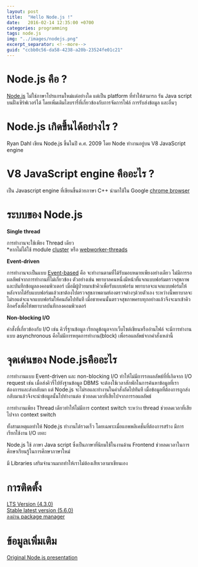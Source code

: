 ```yaml
---
layout: post
title:  "Hello Node.js !"
date:   2016-02-14 12:35:00 +0700
categories: programming
tags: node.js
img: "../images/nodejs.png"
excerpt_separator: <!--more-->
guid: "ccbb0c56-da58-4238-a20b-23524fe01c21"
---
```

Node.js คือ ?
============

[Node.js][node.js] ไม่ใช่ภาษาโปรแกรมใหม่แต่อย่างใด แต่เป็น platform ที่ทำให้สามารถ รัน Java script บนฝั่งเซิร์ฟเวอร์ได้ โดยเพิ่มเติมไลบรารี่ที่เกี่ยวข้องกับการจัดการไฟล์ การรับส่งข้อมูล และอื่นๆ

Node.js เกิดขึ้นได้อย่างไร ?
========================

Ryan Dahl เขียน Node.js ขึ้นในปี ค.ศ. 2009 โดย Node ทำงานอยู่บน  V8 JavaScript engine

V8 JavaScript engine คืออะไร ?
=============================

เป็น Javascript engine ที่เขียนขึ้นด้วยภาษา C++ นำมาใช้ใน Google [chrome browser][chrome-browser]

ระบบของ Node.js
================

**Single thread**

การทำงานจะใช้เพียง Thread เดียว  
*หากไม่ได้ใช้ module [cluster][cluster] หรือ [webworker-threads][webworker-threads]

**Event-driven**

การทำงานจะเป็นแบบ [Event-based][event-based] คือ จะทำงานตามที่ได้รับมอบหมายเพียงอย่างเดียว ไม่มีการรอผลลัพธ์จากการทำงานที่ไม่เกี่ยวข้อง ตัวอย่างเช่น พยาบาลคนหนึ่งมีหน้าที่แจกแบบฟอร์มตรวจสุขภาพ และบันทึกข้อมูลลงคอมพิวเตอร์ เมื่อมีผู้ป่วยมาเข้าคิวเพื่อรับแบบฟอร์ม พยาบาลจะแจกแบบฟอร์มให้ หลังจากได้รับแบบฟอร์มแล้วเขาต้องไปตรวจสุขภาพตามห้องตรวจต่างๆด้วยตัวเอง ระหว่างนี้พยาบาลจะไม่รอแต่จะแจกแบบฟอร์มให้คนถัดไปทันที เมื่อชายคนนั้นตรวจสุขภาพครบทุกอย่างแล้วจึงจะมาเข้าคิวอีกครั้งเพื่อให้พยาบาลบันทึกลงคอมพิวเตอร์

**Non-blocking I/O**

คำสั่งที่เกี่ยวข้องกับ I/O เช่น คิวรี่ฐานข้อมูล เรียกดูข้อมูลจากเว็บไซต์เขียนหรืออ่านไฟล์ จะมีการทำงานแบบ asynchronous คือไม่มีการหยุดการทำงาน(block) เพื่อรอผลลัพธ์จากคำสั่งเหล่านี้

จุดเด่นของ Node.jsคืออะไร
=======================

การทำงานแบบ Event-driven และ non-blocking I/O ทำให้ไม่มีการรอผลลัพธ์ที่ที่เกิดจาก I/O request เช่น เมื่อส่งคิวรี่ไปยังฐานข้อมูล DBMS จะต้องใช้เวลาสักพักในการค้นหาข้อมูลที่เราต้องการและส่งกลับมา แต่ Node.js จะไม่รอและทำงานในคำสั่งถัดไปทันที เมื่อข้อมูลที่ต้องการถูกส่งกลับมาแล้วจึงจะนำข้อมูลนั้นไปทำงานต่อ ช่วยลดเวลาที่เสียไปจากการรอผลลัพธ์

การทำงานเพียง Thread เดียวทำให้ไม่มีการ context switch ระหว่าง thread ช่วยลดเวลาที่เสียไปจาก context switch

ทั้งสามเหตุผลทำให้ Node.js ทำงานได้รวดเร็ว โดยเฉพาะเมื่อแอพพลิเคชั่นที่ต้องการสร้าง มีการเรียกใช้งาน I/O เยอะ

Node.js ใช้ ภาษา Java script ซึ่งเป็นภาษาที่นิยมใช้ในงานด้าน Frontend ช่วยลดเวลาในการศึกษาเรียนรู้ในการศึกษาภาษาใหม่

มี Libraries เสริมจำนวนมากทำให้เราไม่ต้องเสียเวลามาเขียนเอง

การติดตั้ง
==========

[LTS Version (4.3.0)][lts-version]<br>
[Stable latest version (5.6.0)][latest-version]<br>
[ลงผ่าน package manager][package-manager]<br>

ข้อมูลเพิ่มเติม
===========

[Original Node.js presentation](https://www.youtube.com/watch?v=ztspvPYybIY&noredirect=1)

[node.js]: https://nodejs.org/en/
[chrome-browser]: https://developers.google.com/v8/
[event-based]: http://code.danyork.com/2011/01/25/node-js-doctors-offices-and-fast-food-restaurants-understanding-event-driven-programming/
[lts-version]: https://nodejs.org/en/download/
[latest-version]: https://nodejs.org/en/download/stable/
[package-manager]: https://nodejs.org/en/download/package-manager/
[cluster]: https://nodejs.org/api/cluster.html
[webworker-threads]: https://www.npmjs.com/package/webworker-threads
